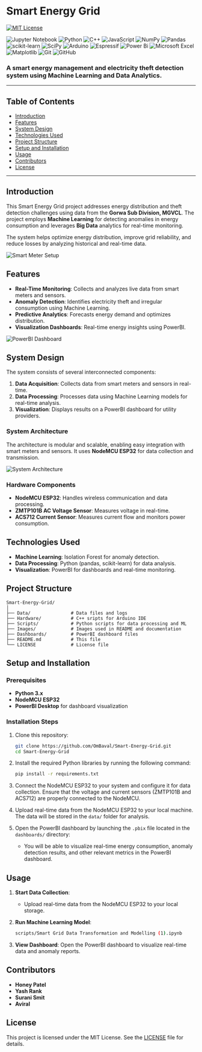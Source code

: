 
# Smart Energy Grid

[![MIT License](https://img.shields.io/badge/license-MIT-green)](LICENSE) 

![Jupyter Notebook](https://img.shields.io/badge/jupyter-%23FA0F00.svg?style=for-the-badge&logo=jupyter&logoColor=white) ![Python](https://img.shields.io/badge/python-3670A0?style=for-the-badge&logo=python&logoColor=ffdd54) ![C++](https://img.shields.io/badge/c++-%2300599C.svg?style=for-the-badge&logo=c%2B%2B&logoColor=white) ![JavaScript](https://img.shields.io/badge/javascript-%23323330.svg?style=for-the-badge&logo=javascript&logoColor=%23F7DF1E) ![NumPy](https://img.shields.io/badge/numpy-%23013243.svg?style=for-the-badge&logo=numpy&logoColor=white) ![Pandas](https://img.shields.io/badge/pandas-%23150458.svg?style=for-the-badge&logo=pandas&logoColor=white) ![scikit-learn](https://img.shields.io/badge/scikit--learn-%23F7931E.svg?style=for-the-badge&logo=scikit-learn&logoColor=white) ![SciPy](https://img.shields.io/badge/SciPy-%230C55A5.svg?style=for-the-badge&logo=scipy&logoColor=%white) ![Arduino](https://img.shields.io/badge/-Arduino-00979D?style=for-the-badge&logo=Arduino&logoColor=white) ![Espressif](https://img.shields.io/badge/espressif-E7352C.svg?style=for-the-badge&logo=espressif&logoColor=white) ![Power Bi](https://img.shields.io/badge/power_bi-F2C811?style=for-the-badge&logo=powerbi&logoColor=black) ![Microsoft Excel](https://img.shields.io/badge/Microsoft_Excel-217346?style=for-the-badge&logo=microsoft-excel&logoColor=white) ![Matplotlib](https://img.shields.io/badge/Matplotlib-%23ffffff.svg?style=for-the-badge&logo=Matplotlib&logoColor=black) ![Git](https://img.shields.io/badge/git-%23F05033.svg?style=for-the-badge&logo=git&logoColor=white) ![GitHub](https://img.shields.io/badge/github-%23121011.svg?style=for-the-badge&logo=github&logoColor=white)

### A smart energy management and electricity theft detection system using Machine Learning and Data Analytics.

---

## Table of Contents

- [Introduction](#introduction)
- [Features](#features)
- [System Design](#system-design)
- [Technologies Used](#technologies-used)
- [Project Structure](#project-structure)
- [Setup and Installation](#setup-and-installation)
- [Usage](#usage)
- [Contributors](#contributors)
- [License](#license)

---

## Introduction

This Smart Energy Grid project addresses energy distribution and theft detection challenges using data from the **Gorwa Sub Division, MGVCL**. The project employs **Machine Learning** for detecting anomalies in energy consumption and leverages **Big Data** analytics for real-time monitoring.

The system helps optimize energy distribution, improve grid reliability, and reduce losses by analyzing historical and real-time data.

![Smart Meter Setup](https://github.com/OmBaval/Smart-Energy-Grid/blob/main/images/smart_meter_setup.jpg)

## Features

- **Real-Time Monitoring**: Collects and analyzes live data from smart meters and sensors.
- **Anomaly Detection**: Identifies electricity theft and irregular consumption using Machine Learning.
- **Predictive Analytics**: Forecasts energy demand and optimizes distribution.
- **Visualization Dashboards**: Real-time energy insights using PowerBI.

![PowerBI Dashboard](https://github.com/OmBaval/Smart-Energy-Grid/blob/main/images/Dashboard.png)

## System Design

The system consists of several interconnected components:

1. **Data Acquisition**: Collects data from smart meters and sensors in real-time.
2. **Data Processing**: Processes data using Machine Learning models for real-time analysis.
3. **Visualization**: Displays results on a PowerBI dashboard for utility providers.

### System Architecture

The architecture is modular and scalable, enabling easy integration with smart meters and sensors. It uses **NodeMCU ESP32** for data collection and transmission.

![System Architecture](https://github.com/OmBaval/Smart-Energy-Grid/blob/main/images/system_architecture.jpg)

### Hardware Components

- **NodeMCU ESP32**: Handles wireless communication and data processing.
- **ZMTP101B AC Voltage Sensor**: Measures voltage in real-time.
- **ACS712 Current Sensor**: Measures current flow and monitors power consumption.

## Technologies Used

- **Machine Learning**: Isolation Forest for anomaly detection.
- **Data Processing**: Python (pandas, scikit-learn) for data analysis.
- **Visualization**: PowerBI for dashboards and real-time monitoring.

## Project Structure

```plaintext
Smart-Energy-Grid/
│
├── Data/               # Data files and logs
├── Hardware/           # C++ sripts for Arduino IDE
├── Scripts/            # Python scripts for data processing and ML
├── Images/             # Images used in README and documentation
├── Dashboards/         # PowerBI dashboard files
├── README.md           # This file
└── LICENSE             # License file
```

## Setup and Installation

### Prerequisites

- **Python 3.x**
- **NodeMCU ESP32**
- **PowerBI Desktop** for dashboard visualization

### Installation Steps

1. Clone this repository:
   ```bash
   git clone https://github.com/OmBaval/Smart-Energy-Grid.git
   cd Smart-Energy-Grid
   ```

2. Install the required Python libraries by running the following command:
   ```bash
   pip install -r requirements.txt
   ```

3. Connect the NodeMCU ESP32 to your system and configure it for data collection. Ensure that the voltage and current sensors (ZMTP101B and ACS712) are properly connected to the NodeMCU.

4. Upload real-time data from the NodeMCU ESP32 to your local machine. The data will be stored in the `data/` folder for analysis.

5. Open the PowerBI dashboard by launching the `.pbix` file located in the `dashboards/` directory:
   - You will be able to visualize real-time energy consumption, anomaly detection results, and other relevant metrics in the PowerBI dashboard.

## Usage

1. **Start Data Collection**:
   - Upload real-time data from the NodeMCU ESP32 to your local storage.

2. **Run Machine Learning Model**:
   ```bash
   scripts/Smart Grid Data Transformation and Modelling (1).ipynb
   ```

3. **View Dashboard**:
   Open the PowerBI dashboard to visualize real-time data and anomaly reports.

## Contributors

- **Honey Patel**
- **Yash Rank**
- **Surani Smit**
- **Aviral**

## License

This project is licensed under the MIT License. See the [LICENSE](LICENSE) file for details.
